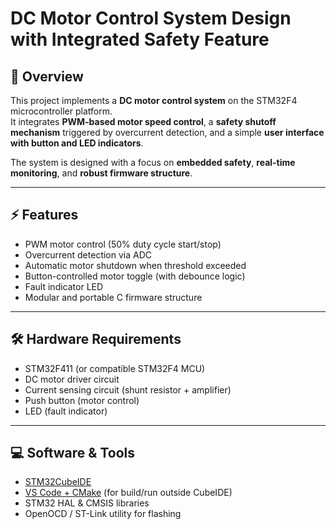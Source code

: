 # DC Motor Control System Design with Integrated Safety Feature

## 📌 Overview
This project implements a **DC motor control system** on the STM32F4 microcontroller platform.  
It integrates **PWM-based motor speed control**, a **safety shutoff mechanism** triggered by overcurrent detection, and a simple **user interface with button and LED indicators**.

The system is designed with a focus on **embedded safety**, **real-time monitoring**, and **robust firmware structure**.

---

## ⚡ Features
- PWM motor control (50% duty cycle start/stop)
- Overcurrent detection via ADC
- Automatic motor shutdown when threshold exceeded
- Button-controlled motor toggle (with debounce logic)
- Fault indicator LED
- Modular and portable C firmware structure

---

## 🛠️ Hardware Requirements
- STM32F411 (or compatible STM32F4 MCU)
- DC motor driver circuit
- Current sensing circuit (shunt resistor + amplifier)
- Push button (motor control)
- LED (fault indicator)

---

## 💻 Software & Tools
- [STM32CubeIDE](https://www.st.com/en/development-tools/stm32cubeide.html)
- [VS Code + CMake](https://code.visualstudio.com/) (for build/run outside CubeIDE)  
- STM32 HAL & CMSIS libraries  
- OpenOCD / ST-Link utility for flashing 
